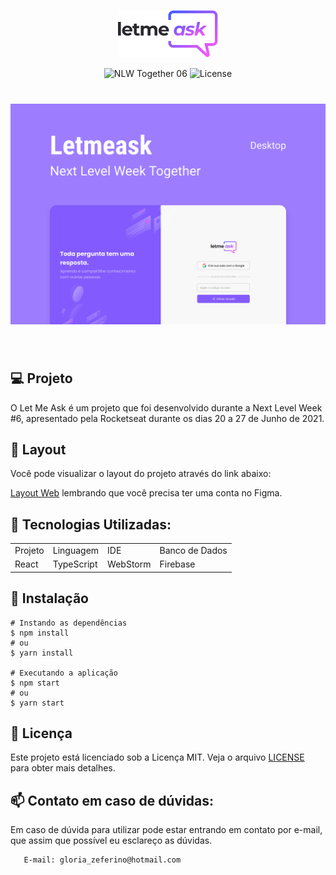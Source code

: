 <p align="center">
  <img alt="Letmeask" src=".github/logo.svg" width="160px">
</p>

<p align="center">
  <img src="https://img.shields.io/static/v1?label=NLW&message=06&color=8257E5&labelColor=000000" alt="NLW Together 06" />
  <img  src="https://img.shields.io/static/v1?label=license&message=MIT&color=8257E5&labelColor=000000" alt="License">   
</p>

<h1 align="center">
    <img alt="Letmeask" src=".github/cover.svg" />
</h1>

<br>

## 💻 Projeto

O Let Me Ask é um projeto que foi desenvolvido durante a Next Level Week #6, apresentado pela  Rocketseat durante os dias 20 a 27 de Junho de 2021.

## 🔖 Layout

Você pode visualizar o layout do projeto através do link abaixo:

[Layout Web](https://www.figma.com/file/KkDNwDEoTwHUAVvkUMHZyP/Letmeask) lembrando que você precisa ter uma conta no Figma.

## 🧪 Tecnologias Utilizadas:

<table>
  <tr>
   <td>Projeto</td>
   <td>Linguagem</td>
   <td>IDE</td>
   <td>Banco de Dados</td>
  </tr>
   <tr>
   <td>React</td>
   <td>TypeScript</td>
   <td>WebStorm</td>
   <td>Firebase</td>
  </tr>
</table>

## 🚀 Instalação


```
# Instando as dependências
$ npm install
# ou
$ yarn install

# Executando a aplicação
$ npm start
# ou
$ yarn start
```

## 📝 Licença

Este projeto está licenciado sob a Licença MIT. Veja o arquivo <a href="https://github.com/Rayanne-zeff/nlw6-letmeask-react/blob/main/LICENSE">LICENSE</a> para obter mais detalhes.



## 📫 Contato em caso de dúvidas:

<text> Em caso de dúvida para utilizar pode estar entrando em contato por e-mail, que assim que possível eu esclareço as dúvidas.
</text>

  ```
     E-mail: gloria_zeferino@hotmail.com
  ```
